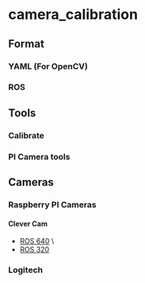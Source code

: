 # camera_calibration

## Format

### YAML (For OpenCV)


### ROS

## Tools

### Calibrate
### PI Camera tools

## Cameras

### Raspberry PI Cameras
#### Clever Cam
 - [ROS 640](https://github.com/vas59/camera_calibration/releases/download/clever_cam_ros/fisheye_cam_640.yaml) \
 - [ROS 320](https://github.com/vas59/camera_calibration/releases/download/clever_cam_ros/fisheye_cam_320.yaml) 
### Logitech
